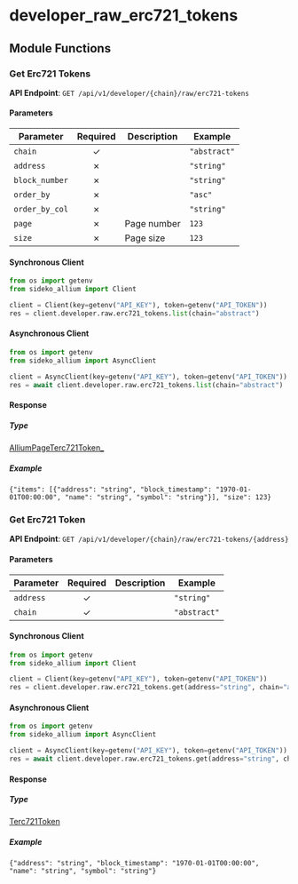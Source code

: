 # developer_raw_erc721_tokens

## Module Functions
### Get Erc721 Tokens <a name="list"></a>



**API Endpoint**: `GET /api/v1/developer/{chain}/raw/erc721-tokens`

#### Parameters

| Parameter | Required | Description | Example |
|-----------|:--------:|-------------|--------|
| `chain` | ✓ |  | `"abstract"` |
| `address` | ✗ |  | `"string"` |
| `block_number` | ✗ |  | `"string"` |
| `order_by` | ✗ |  | `"asc"` |
| `order_by_col` | ✗ |  | `"string"` |
| `page` | ✗ | Page number | `123` |
| `size` | ✗ | Page size | `123` |

#### Synchronous Client

```python
from os import getenv
from sideko_allium import Client

client = Client(key=getenv("API_KEY"), token=getenv("API_TOKEN"))
res = client.developer.raw.erc721_tokens.list(chain="abstract")

```

#### Asynchronous Client

```python
from os import getenv
from sideko_allium import AsyncClient

client = AsyncClient(key=getenv("API_KEY"), token=getenv("API_TOKEN"))
res = await client.developer.raw.erc721_tokens.list(chain="abstract")

```

#### Response

##### Type
[AlliumPageTerc721Token_](/sideko_allium/types/models/allium_page_terc721_token_.py)

##### Example
`{"items": [{"address": "string", "block_timestamp": "1970-01-01T00:00:00", "name": "string", "symbol": "string"}], "size": 123}`

### Get Erc721 Token <a name="get"></a>



**API Endpoint**: `GET /api/v1/developer/{chain}/raw/erc721-tokens/{address}`

#### Parameters

| Parameter | Required | Description | Example |
|-----------|:--------:|-------------|--------|
| `address` | ✓ |  | `"string"` |
| `chain` | ✓ |  | `"abstract"` |

#### Synchronous Client

```python
from os import getenv
from sideko_allium import Client

client = Client(key=getenv("API_KEY"), token=getenv("API_TOKEN"))
res = client.developer.raw.erc721_tokens.get(address="string", chain="abstract")

```

#### Asynchronous Client

```python
from os import getenv
from sideko_allium import AsyncClient

client = AsyncClient(key=getenv("API_KEY"), token=getenv("API_TOKEN"))
res = await client.developer.raw.erc721_tokens.get(address="string", chain="abstract")

```

#### Response

##### Type
[Terc721Token](/sideko_allium/types/models/terc721_token.py)

##### Example
`{"address": "string", "block_timestamp": "1970-01-01T00:00:00", "name": "string", "symbol": "string"}`
<!-- CUSTOM DOCS START -->

<!-- CUSTOM DOCS END -->

